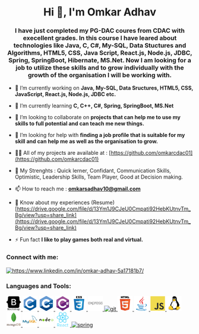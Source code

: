 <h1 align="center">Hi 👋, I'm Omkar Adhav</h1>
<h3 align="center">I have just completed my PG-DAC coures from CDAC with execellent grades. In this course I have leared about technologies like Java, C, C#, My-SQL, Data Stuctures and Algorithms, HTML5, CSS, Java Script, React.js, Node.js, JDBC, Spring, SpringBoot, Hibernate, MS.Net. Now I am looking for a job to utilize these skills and to grow individually with the growth of the organisation I will be working with.</h3>

- 🔭 I’m currently working on **Java, My-SQL, Data Sructures, HTML5, CSS, JavaScript, React.js, Node.js, JDBC etc.**

- 🌱 I’m currently learning **C, C++, C#, Spring, SpringBoot, MS.Net**

- 👯 I’m looking to collaborate on **projects that can help me to use my skills to full potential and can teach me new things.**

- 🤝 I’m looking for help with **finding a job profile that is suitable for my skill and can help me as well as the organisation to grow.**

- 👨‍💻 All of my projects are available at : [https://github.com/omkarcdac01](https://github.com/omkarcdac01)

- 💪 My Strenghts : Quick lerner, Confidant, Communication Skills, Optimistic, Leadership Skills, Team Player, Good at Decision making.

- 📫 How to reach me : **omkarsadhav10@gmail.com**

- 📄 Know about my experiences (Resume) [https://drive.google.com/file/d/13Ym1J9CJeU0Cmpati92HebKUtnvTm_Bg/view?usp=share_link](https://drive.google.com/file/d/13Ym1J9CJeU0Cmpati92HebKUtnvTm_Bg/view?usp=share_link)

- ⚡ Fun fact **I like to play games both real and virtual.**

<h3 align="left">Connect with me:</h3>
<p align="left">
<a href="https://linkedin.com/in/https://www.linkedin.com/in/omkar-adhav-5a17181b7/" target="blank"><img align="center" src="https://raw.githubusercontent.com/rahuldkjain/github-profile-readme-generator/master/src/images/icons/Social/linked-in-alt.svg" alt="https://www.linkedin.com/in/omkar-adhav-5a17181b7/" height="30" width="40" /></a>
</p>

<h3 align="left">Languages and Tools:</h3>
<p align="left"> <a href="https://getbootstrap.com" target="_blank" rel="noreferrer"> <img src="https://raw.githubusercontent.com/devicons/devicon/master/icons/bootstrap/bootstrap-plain-wordmark.svg" alt="bootstrap" width="40" height="40"/> </a> <a href="https://www.cprogramming.com/" target="_blank" rel="noreferrer"> <img src="https://raw.githubusercontent.com/devicons/devicon/master/icons/c/c-original.svg" alt="c" width="40" height="40"/> </a> <a href="https://www.w3schools.com/cpp/" target="_blank" rel="noreferrer"> <img src="https://raw.githubusercontent.com/devicons/devicon/master/icons/cplusplus/cplusplus-original.svg" alt="cplusplus" width="40" height="40"/> </a> <a href="https://www.w3schools.com/cs/" target="_blank" rel="noreferrer"> <img src="https://raw.githubusercontent.com/devicons/devicon/master/icons/csharp/csharp-original.svg" alt="csharp" width="40" height="40"/> </a> <a href="https://www.w3schools.com/css/" target="_blank" rel="noreferrer"> <img src="https://raw.githubusercontent.com/devicons/devicon/master/icons/css3/css3-original-wordmark.svg" alt="css3" width="40" height="40"/> </a> <a href="https://expressjs.com" target="_blank" rel="noreferrer"> <img src="https://raw.githubusercontent.com/devicons/devicon/master/icons/express/express-original-wordmark.svg" alt="express" width="40" height="40"/> </a> <a href="https://git-scm.com/" target="_blank" rel="noreferrer"> <img src="https://www.vectorlogo.zone/logos/git-scm/git-scm-icon.svg" alt="git" width="40" height="40"/> </a> <a href="https://www.w3.org/html/" target="_blank" rel="noreferrer"> <img src="https://raw.githubusercontent.com/devicons/devicon/master/icons/html5/html5-original-wordmark.svg" alt="html5" width="40" height="40"/> </a> <a href="https://www.java.com" target="_blank" rel="noreferrer"> <img src="https://raw.githubusercontent.com/devicons/devicon/master/icons/java/java-original.svg" alt="java" width="40" height="40"/> </a> <a href="https://developer.mozilla.org/en-US/docs/Web/JavaScript" target="_blank" rel="noreferrer"> <img src="https://raw.githubusercontent.com/devicons/devicon/master/icons/javascript/javascript-original.svg" alt="javascript" width="40" height="40"/> </a> <a href="https://www.linux.org/" target="_blank" rel="noreferrer"> <img src="https://raw.githubusercontent.com/devicons/devicon/master/icons/linux/linux-original.svg" alt="linux" width="40" height="40"/> </a> <a href="https://www.mongodb.com/" target="_blank" rel="noreferrer"> <img src="https://raw.githubusercontent.com/devicons/devicon/master/icons/mongodb/mongodb-original-wordmark.svg" alt="mongodb" width="40" height="40"/> </a> <a href="https://www.mysql.com/" target="_blank" rel="noreferrer"> <img src="https://raw.githubusercontent.com/devicons/devicon/master/icons/mysql/mysql-original-wordmark.svg" alt="mysql" width="40" height="40"/> </a> <a href="https://nodejs.org" target="_blank" rel="noreferrer"> <img src="https://raw.githubusercontent.com/devicons/devicon/master/icons/nodejs/nodejs-original-wordmark.svg" alt="nodejs" width="40" height="40"/> </a> <a href="https://reactjs.org/" target="_blank" rel="noreferrer"> <img src="https://raw.githubusercontent.com/devicons/devicon/master/icons/react/react-original-wordmark.svg" alt="react" width="40" height="40"/> </a> <a href="https://spring.io/" target="_blank" rel="noreferrer"> <img src="https://www.vectorlogo.zone/logos/springio/springio-icon.svg" alt="spring" width="40" height="40"/> </a> </p>
